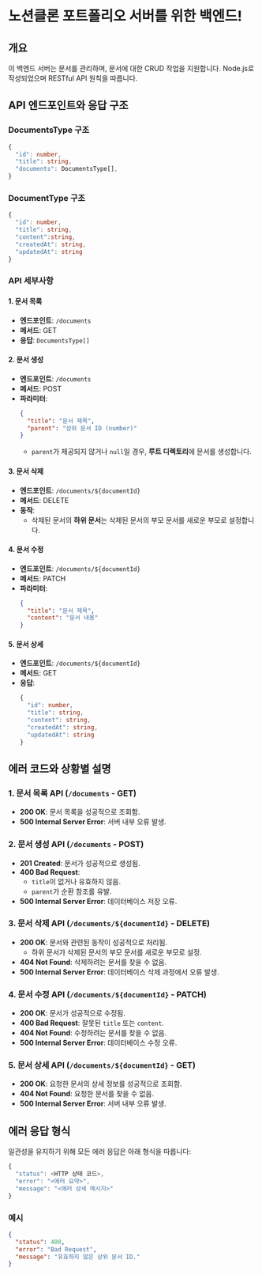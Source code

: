 # 노션클론 포트폴리오 서버를 위한 백엔드!

## 개요

이 백엔드 서버는 문서를 관리하며, 문서에 대한 CRUD 작업을 지원합니다. Node.js로 작성되었으며 RESTful API 원칙을 따릅니다.

## API 엔드포인트와 응답 구조

### DocumentsType 구조

```ts
{
  "id": number,
  "title": string,
  "documents": DocumentsType[],
}
```

### DocumentType 구조

```ts
{
  "id": number,
  "title": string,
  "content":string,
  "createdAt": string,
  "updatedAt": string
}
```

### API 세부사항

#### 1. 문서 목록

- **엔드포인트**: `/documents`
- **메서드**: GET
- **응답**: `DocumentsType[]`

#### 2. 문서 생성

- **엔드포인트**: `/documents`
- **메서드**: POST
- **파라미터**:
  ```json
  {
    "title": "문서 제목",
    "parent": "상위 문서 ID (number)"
  }
  ```
  - `parent`가 제공되지 않거나 `null`일 경우, **루트 디렉토리**에 문서를 생성합니다.

#### 3. 문서 삭제

- **엔드포인트**: `/documents/${documentId}`
- **메서드**: DELETE
- **동작**:
  - 삭제된 문서의 **하위 문서**는 삭제된 문서의 부모 문서를 새로운 부모로 설정합니다.

#### 4. 문서 수정

- **엔드포인트**: `/documents/${documentId}`
- **메서드**: PATCH
- **파라미터**:
  ```json
  {
    "title": "문서 제목",
    "content": "문서 내용"
  }
  ```

#### 5. 문서 상세

- **엔드포인트**: `/documents/${documentId}`
- **메서드**: GET
- **응답**:
  ```ts
  {
    "id": number,
    "title": string,
    "content": string,
    "createdAt": string,
    "updatedAt": string
  }
  ```

## 에러 코드와 상황별 설명

### 1. 문서 목록 API (`/documents` - GET)

- **200 OK**: 문서 목록을 성공적으로 조회함.
- **500 Internal Server Error**: 서버 내부 오류 발생.

### 2. 문서 생성 API (`/documents` - POST)

- **201 Created**: 문서가 성공적으로 생성됨.
- **400 Bad Request**:
  - `title`이 없거나 유효하지 않음.
  - `parent`가 순환 참조를 유발.
- **500 Internal Server Error**: 데이터베이스 저장 오류.

### 3. 문서 삭제 API (`/documents/${documentId}` - DELETE)

- **200 OK**: 문서와 관련된 동작이 성공적으로 처리됨.
  - 하위 문서가 삭제된 문서의 부모 문서를 새로운 부모로 설정.
- **404 Not Found**: 삭제하려는 문서를 찾을 수 없음.
- **500 Internal Server Error**: 데이터베이스 삭제 과정에서 오류 발생.

### 4. 문서 수정 API (`/documents/${documentId}` - PATCH)

- **200 OK**: 문서가 성공적으로 수정됨.
- **400 Bad Request**: 잘못된 `title` 또는 `content`.
- **404 Not Found**: 수정하려는 문서를 찾을 수 없음.
- **500 Internal Server Error**: 데이터베이스 수정 오류.

### 5. 문서 상세 API (`/documents/${documentId}` - GET)

- **200 OK**: 요청한 문서의 상세 정보를 성공적으로 조회함.
- **404 Not Found**: 요청한 문서를 찾을 수 없음.
- **500 Internal Server Error**: 서버 내부 오류 발생.

## 에러 응답 형식

일관성을 유지하기 위해 모든 에러 응답은 아래 형식을 따릅니다:

```ts
{
  "status": <HTTP 상태 코드>,
  "error": "<에러 요약>",
  "message": "<에러 상세 메시지>"
}
```

### 예시

```json
{
  "status": 400,
  "error": "Bad Request",
  "message": "유효하지 않은 상위 문서 ID."
}
```
